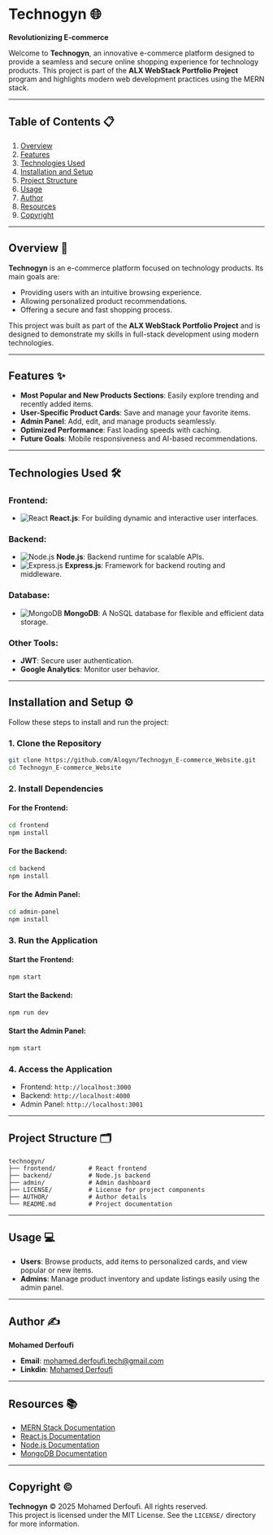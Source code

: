 # **Technogyn** 🌐  
**Revolutionizing E-commerce**  

Welcome to **Technogyn**, an innovative e-commerce platform designed to provide a seamless and secure online shopping experience for technology products. This project is part of the **ALX WebStack Portfolio Project** program and highlights modern web development practices using the MERN stack.

---

## **Table of Contents** 📋  
1. [Overview](#overview)  
2. [Features](#features)  
3. [Technologies Used](#technologies-used)  
4. [Installation and Setup](#installation-and-setup)  
5. [Project Structure](#project-structure)  
6. [Usage](#usage)  
7. [Author](#author)  
8. [Resources](#resources)  
9. [Copyright](#copyright)  

---

## **Overview** 🛒  
**Technogyn** is an e-commerce platform focused on technology products. Its main goals are:
- Providing users with an intuitive browsing experience.
- Allowing personalized product recommendations.
- Offering a secure and fast shopping process.

This project was built as part of the **ALX WebStack Portfolio Project** and is designed to demonstrate my skills in full-stack development using modern technologies.

---

## **Features** ✨  
- **Most Popular and New Products Sections**: Easily explore trending and recently added items.
- **User-Specific Product Cards**: Save and manage your favorite items.
- **Admin Panel**: Add, edit, and manage products seamlessly.
- **Optimized Performance**: Fast loading speeds with caching.
- **Future Goals**: Mobile responsiveness and AI-based recommendations.

---

## **Technologies Used** 🛠️  
### Frontend:
- ![React](https://img.shields.io/badge/React-61DAFB?logo=react&logoColor=white) **React.js**: For building dynamic and interactive user interfaces.

### Backend:
- ![Node.js](https://img.shields.io/badge/Node.js-339933?logo=node.js&logoColor=white) **Node.js**: Backend runtime for scalable APIs.
- ![Express.js](https://img.shields.io/badge/Express.js-000000?logo=express&logoColor=white) **Express.js**: Framework for backend routing and middleware.

### Database:
- ![MongoDB](https://img.shields.io/badge/MongoDB-47A248?logo=mongodb&logoColor=white) **MongoDB**: A NoSQL database for flexible and efficient data storage.

### Other Tools:
- **JWT**: Secure user authentication.
- **Google Analytics**: Monitor user behavior.

---

## **Installation and Setup** ⚙️  
Follow these steps to install and run the project:

### **1. Clone the Repository**
```bash
git clone https://github.com/Alogyn/Technogyn_E-commerce_Website.git
cd Technogyn_E-commerce_Website
```

### **2. Install Dependencies**
#### For the Frontend:
```bash
cd frontend
npm install
```

#### For the Backend:
```bash
cd backend
npm install
```

#### For the Admin Panel:
```bash
cd admin-panel
npm install
```

### **3. Run the Application**
#### Start the Frontend:
```bash
npm start
```

#### Start the Backend:
```bash
npm run dev
```

#### Start the Admin Panel:
```bash
npm start
```

### **4. Access the Application**
- Frontend: `http://localhost:3000`
- Backend: `http://localhost:4000`
- Admin Panel: `http://localhost:3001`

---

## **Project Structure** 🗂️  
```plaintext
technogyn/
├── frontend/         # React frontend
├── backend/          # Node.js backend
├── admin/            # Admin dashboard
├── LICENSE/          # License for project components
├── AUTHOR/           # Author details
└── README.md         # Project documentation
```

---

## **Usage** 💻  
- **Users**: Browse products, add items to personalized cards, and view popular or new items.
- **Admins**: Manage product inventory and update listings easily using the admin panel.

---

## **Author** ✍️  
**Mohamed Derfoufi**  
- **Email**: [mohamed.derfoufi.tech@gmail.com](mailto:mohamed.derfoufi.tech@gmail.com)  
- **Linkdin**: [Mohamed Derfoufi](https://github.com/Alogyn](https://www.linkedin.com/in/derfoufi-mohamed/))  

---

## **Resources** 📚  
- [MERN Stack Documentation](https://www.mongodb.com/mern-stack)
- [React.js Documentation](https://reactjs.org/docs/getting-started.html)
- [Node.js Documentation](https://nodejs.org/en/docs/)
- [MongoDB Documentation](https://www.mongodb.com/docs/)

---

## **Copyright** ©️  
**Technogyn** © 2025 Mohamed Derfoufi. All rights reserved.  
This project is licensed under the MIT License. See the `LICENSE/` directory for more information.
